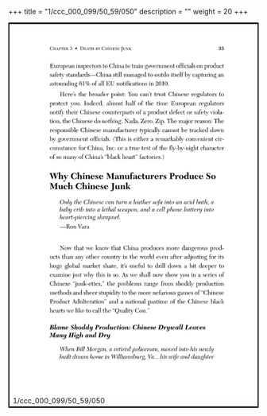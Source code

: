 +++
title = "1/ccc_000_099/50_59/050"
description = ""
weight = 20
+++

<table style="border:2px solid black;max-width:800px;max-height:800px;" 
><tr><td><img class="center-fit-jpg"
src="/jpg_/out_jpg_dbc_050.jpg"  >1/ccc_000_099/50_59/050</img></td></tr></table>